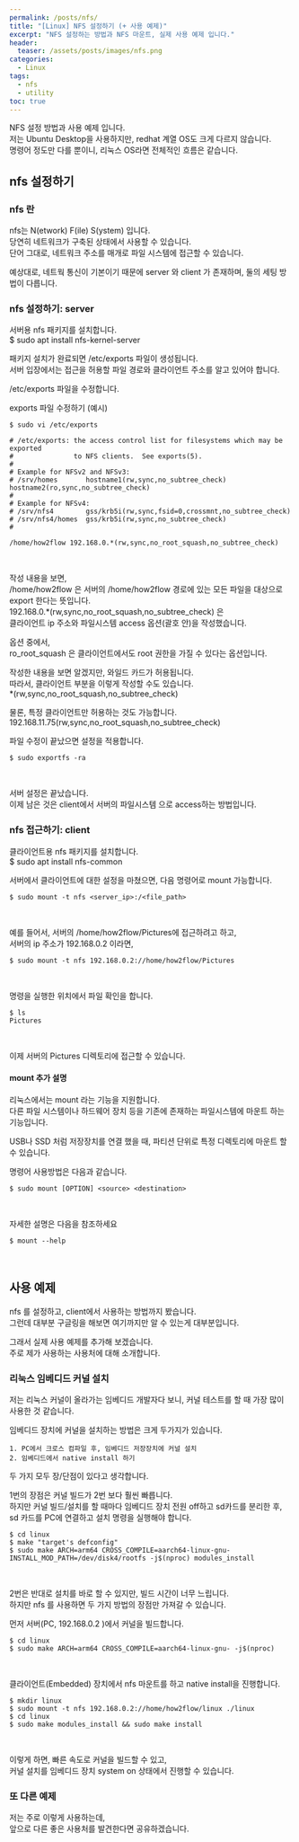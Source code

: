 ```yaml
---
permalink: /posts/nfs/
title: "[Linux] NFS 설정하기 (+ 사용 예제)"
excerpt: "NFS 설정하는 방법과 NFS 마운트, 실제 사용 예제 입니다."
header:
  teaser: /assets/posts/images/nfs.png
categories:
  - Linux
tags:
  - nfs
  - utility
toc: true
---
```


NFS 설정 방법과 사용 예제 입니다.<br>
저는 Ubuntu Desktop을 사용하지만, redhat 계열 OS도 크게 다르지 않습니다.<br>
명령어 정도만 다를 뿐이니, 리눅스 OS라면 전체적인 흐름은 같습니다.<br>

## nfs 설정하기

### nfs 란

nfs는 N(etwork) F(ile) S(ystem) 입니다.<br>
당연히 네트워크가 구축된 상태에서 사용할 수 있습니다.<br>
단어 그대로, 네트워크 주소를 매개로 파일 시스템에 접근할 수 있습니다.<br>

예상대로, 네트웍 통신이 기본이기 때문에 <span style="{{ site.code }}">server</span> 와 <span style="{{ site.code }}">client</span> 가 존재하며, 둘의 세팅 방법이 다릅니다.<br>

### nfs 설정하기: server

서버용 nfs 패키지를 설치합니다.<br>
<span style="{{ site.code }}">$ sudo apt install nfs-kernel-server</span><br>

패키지 설치가 완료되면 <span style="{{ site.code }}">/etc/exports</span> 파일이 생성됩니다.<br>
서버 입장에서는 접근을 허용할 파일 경로와 클라이언트 주소를 알고 있어야 합니다.<br>

<span style="{{ site.code }}">/etc/exports</span> 파일을 수정합니다.<br>

exports 파일 수정하기 (예시)
```
$ sudo vi /etc/exports
```
```
# /etc/exports: the access control list for filesystems which may be exported
#               to NFS clients.  See exports(5).
#
# Example for NFSv2 and NFSv3:
# /srv/homes       hostname1(rw,sync,no_subtree_check) hostname2(ro,sync,no_subtree_check)
#
# Example for NFSv4:
# /srv/nfs4        gss/krb5i(rw,sync,fsid=0,crossmnt,no_subtree_check)
# /srv/nfs4/homes  gss/krb5i(rw,sync,no_subtree_check)
#

/home/how2flow 192.168.0.*(rw,sync,no_root_squash,no_subtree_check)
```
<br>

작성 내용을 보면,<br>
<span style="{{ site.code }}">/home/how2flow</span> 은 서버의 <span style="{{ site.code }}">/home/how2flow</span> 경로에 있는 모든 파일을 대상으로 export 한다는 뜻입니다.<br>
<span style="{{ site.code }}">192.168.0.*(rw,sync,no_root_squash,no_subtree_check)</span> 은<br>
클라이언트 ip 주소와 파일시스템 access 옵션(괄호 안)을 작성했습니다.<br>

옵션 중에서,<br>
<span style="{{ site.code }}">ro_root_squash</span> 은 클라이언트에서도 root 권한을 가질 수 있다는 옵션입니다.<br>

작성한 내용을 보면 알겠지만, 와일드 카드가 허용됩니다.<br>
따라서, 클라이언트 부분을 이렇게 작성할 수도 있습니다.<br>
<span style="{{ site.code }}">*(rw,sync,no_root_squash,no_subtree_check)</span>

물론, 특정 클라이언트만 허용하는 것도 가능합니다.<br>
<span style="{{ site.code }}">192.168.11.75(rw,sync,no_root_squash,no_subtree_check)</span>

파일 수정이 끝났으면 설정을 적용합니다.
```
$ sudo exportfs -ra
```
<br>

서버 설정은 끝났습니다.<br>
이제 남은 것은 client에서 서버의 파일시스템 으로 access하는 방법입니다.<br>

### nfs 접근하기: client

클라이언트용 nfs 패키지를 설치합니다.<br>
<span style="{{ site.code }}">$ sudo apt install nfs-common</span><br>

서버에서 클라이언트에 대한 설정을 마쳤으면, 다음 명령어로 <span style="{{ site.code }}">mount</span> 가능합니다.
```
$ sudo mount -t nfs <server_ip>:/<file_path>
```
<br>

예를 들어서, 서버의 <span style="{{ site.code }}">/home/how2flow/Pictures</span>에 접근하려고 하고,<br>
서버의 ip 주소가 <span style="{{ site.code }}">192.168.0.2</span> 이라면,
```
$ sudo mount -t nfs 192.168.0.2://home/how2flow/Pictures
```
<br>

명령을 실행한 위치에서 파일 확인을 합니다.
```
$ ls
Pictures
```
<br>

이제 서버의 Pictures 디렉토리에 접근할 수 있습니다.<br>

#### mount 추가 설명

리눅스에서는 <span style="{{ site.code }}">mount</span> 라는 기능을 지원합니다.<br>
다른 파일 시스템이나 하드웨어 장치 등을 기존에 존재하는 파일시스템에 마운트 하는 기능입니다.<br>

USB나 SSD 처럼 저장장치를 연결 했을 때, 파티션 단위로 특정 디렉토리에 마운트 할 수 있습니다.<br>

명령어 사용방법은 다음과 같습니다.
```
$ sudo mount [OPTION] <source> <destination>
```
<br>

자세한 설명은 다음을 참조하세요
```
$ mount --help
```
<br>

## 사용 예제

<span style="{{ site.code }}">nfs</span> 를 설정하고, client에서 사용하는 방법까지 봤습니다.<br>
그런데 대부분 구글링을 해보면 여기까지만 알 수 있는게 대부분입니다.<br>

그래서 실제 사용 예제를 추가해 보겠습니다.<br>
주로 제가 사용하는 사용처에 대해 소개합니다.<br>

### 리눅스 임베디드 커널 설치

저는 리눅스 커널이 올라가는 임베디드 개발자다 보니, 커널 테스트를 할 때 가장 많이 사용한 것 같습니다.<br>

임베디드 장치에 커널을 설치하는 방법은 크게 두가지가 있습니다.<br>

```
1. PC에서 크로스 컴파일 후, 임베디드 저장장치에 커널 설치
2. 임베디드에서 native install 하기
```

두 가지 모두 장/단점이 있다고 생각합니다.<br>

1번의 장점은 커널 빌드가 2번 보다 훨씬 빠릅니다.<br>
하지만 커널 빌드/설치를 할 때마다 <span style="{{ site.code }}">임베디드 장치 전원 off하고 sd카드를 분리한 후,<br>
sd 카드를 PC에 연결하고</span> 설치 명령을 실행해야 합니다.
```
$ cd linux
$ make "target's defconfig"
$ sudo make ARCH=arm64 CROSS_COMPILE=aarch64-linux-gnu- INSTALL_MOD_PATH=/dev/disk4/rootfs -j$(nproc) modules_install
```
<br>

2번은 반대로 설치를 바로 할 수 있지만, 빌드 시간이 너무 느립니다.<br>
하지만 <span style="{{ site.code }}">nfs</span> 를 사용하면 두 가지 방법의 장점만 가져갈 수 있습니다.<br>

먼저 서버(PC, <span style="{{ site.code }}">192.168.0.2</span> )에서 커널을 빌드합니다.
```
$ cd linux
$ sudo make ARCH=arm64 CROSS_COMPILE=aarch64-linux-gnu- -j$(nproc)
```
<br>

클라이언트(Embedded) 장치에서 nfs 마운트를 하고 native install을 진행합니다.
```
$ mkdir linux
$ sudo mount -t nfs 192.168.0.2://home/how2flow/linux ./linux
$ cd linux
$ sudo make modules_install && sudo make install
```
<br>

이렇게 하면, 빠른 속도로 커널을 빌드할 수 있고,<br>
커널 설치를 임베디드 장치 system on 상태에서 진행할 수 있습니다.<br>

### 또 다른 예제

저는 주로 이렇게 사용하는데,<br>
앞으로 다른 좋은 사용처를 발견한다면 공유하겠습니다.<br>
